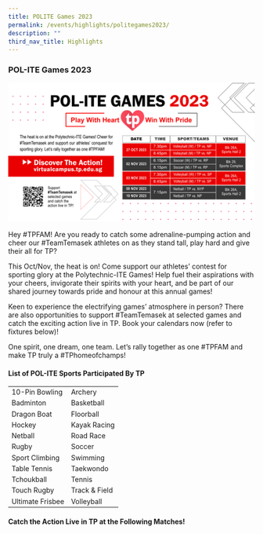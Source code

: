 ```yaml
---
title: POLITE Games 2023
permalink: /events/highlights/politegames2023/
description: ""
third_nav_title: Highlights
---
```

### POL-ITE Games 2023

![](/images/pol-ite%20games%202023.jpg)

Hey #TPFAM! Are you ready to catch some adrenaline-pumping action and cheer our #TeamTemasek athletes on as they stand tall, play hard and give their all for TP?

This Oct/Nov, the heat is on! Come support our athletes’ contest for sporting glory at the Polytechnic-ITE Games! Help fuel their aspirations with your cheers, invigorate their spirits with your heart, and be part of our shared journey towards pride and honour at this annual games!

Keen to experience the electrifying games’ atmosphere in person? There are also opportunities to support #TeamTemasek at selected games and catch the exciting action live in TP. Book your calendars now (refer to fixtures below)! 

One spirit, one dream, one team. Let’s rally together as one #TPFAM and make TP truly a #TPhomeofchamps!

#### **List of POL-ITE Sports Participated By TP**<br>

|      |      | 
| -------- | -------- | 
| 10-Pin Bowling | Archery     | 
| Badminton | Basketball | 
| Dragon Boat     | Floorball     | 
| Hockey | Kayak Racing     | 
| Netball | Road Race| 
| Rugby     | Soccer     | 
| Sport Climbing    | Swimming     | 
| Table Tennis | Taekwondo     | 
| Tchoukball | Tennis| 
| Touch Rugby     | Track &amp; Field     | 
| Ultimate Frisbee    | Volleyball     | 

#### **Catch the Action Live in TP at the Following Matches!**<br>



